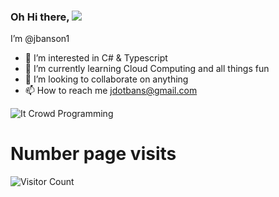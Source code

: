 ### Oh Hi there, ![](https://user-images.githubusercontent.com/18350557/176309783-0785949b-9127-417c-8b55-ab5a4333674e.gif) 
I’m @jbanson1
- 👀 I’m interested in C# & Typescript
- 🌱 I’m currently learning Cloud Computing and all things fun
- 💞️ I’m looking to collaborate on anything
- 📫 How to reach me jdotbans@gmail.com

![It Crowd Programming](https://media.giphy.com/media/1C8bHHJturSx2/source.gif)

# Number page visits
![Visitor Count](https://profile-counter.glitch.me/jbanson1/count.svg)

<!---
jbanson1/jbanson1 is a ✨ special ✨ repository because its `README.md` (this file) appears on your GitHub profile.
You can click the Preview link to take a look at your changes.
--->
